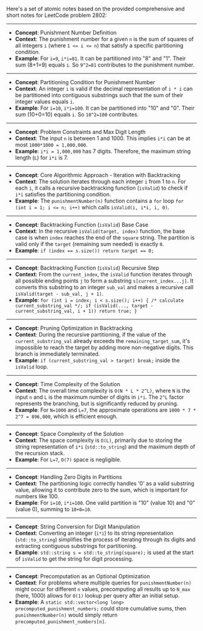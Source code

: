 Here's a set of atomic notes based on the provided comprehensive and short notes for LeetCode problem 2802:

---

- **Concept**: Punishment Number Definition
- **Context**: The punishment number for a given `n` is the sum of squares of all integers `i` (where `1 <= i <= n`) that satisfy a specific partitioning condition.
- **Example**: For `i=9`, `i*i=81`. It can be partitioned into "8" and "1". Their sum (8+1=9) equals `i`. So `9^2=81` contributes to the punishment number.

---

- **Concept**: Partitioning Condition for Punishment Number
- **Context**: An integer `i` is valid if the decimal representation of `i * i` can be partitioned into contiguous substrings such that the sum of their integer values equals `i`.
- **Example**: For `i=10`, `i*i=100`. It can be partitioned into "10" and "0". Their sum (10+0=10) equals `i`. So `10^2=100` contributes.

---

- **Concept**: Problem Constraints and Max Digit Length
- **Context**: The input `n` is between 1 and 1000. This implies `i*i` can be at most `1000*1000 = 1,000,000`.
- **Example**: `i*i = 1,000,000` has 7 digits. Therefore, the maximum string length (`L`) for `i*i` is 7.

---

- **Concept**: Core Algorithmic Approach - Iteration with Backtracking
- **Context**: The solution iterates through each integer `i` from 1 to `n`. For each `i`, it calls a recursive backtracking function (`isValid`) to check if `i*i` satisfies the partitioning condition.
- **Example**: The `punishmentNumber(n)` function contains a `for` loop `for (int i = 1; i <= n; i++)` which calls `isValid(i, i*i, i, 0)`.

---

- **Concept**: Backtracking Function (`isValid`) Base Case
- **Context**: In the recursive `isValid(target, index)` function, the base case is when `index` reaches the end of the `square` string. The partition is valid only if the `target` (remaining sum needed) is exactly `0`.
- **Example**: `if (index == s.size()) return target == 0;`

---

- **Concept**: Backtracking Function (`isValid`) Recursive Step
- **Context**: From the `current_index`, the `isValid` function iterates through all possible ending points `j` to form a substring `s[current_index...j]`. It converts this substring to an integer `sub_val` and makes a recursive call `isValid(target - sub_val, j + 1)`.
- **Example**: `for (int i = index; i < s.size(); i++) { /* calculate current_substring_val */; if (isValid(..., target - current_substring_val, i + 1)) return true; }`

---

- **Concept**: Pruning Optimization in Backtracking
- **Context**: During the recursive partitioning, if the value of the `current_substring_val` already exceeds the `remaining_target_sum`, it's impossible to reach the target by adding more non-negative digits. This branch is immediately terminated.
- **Example**: `if (current_substring_val > target) break;` inside the `isValid` loop.

---

- **Concept**: Time Complexity of the Solution
- **Context**: The overall time complexity is `O(N * L * 2^L)`, where `N` is the input `n` and `L` is the maximum number of digits in `i*i`. The `2^L` factor represents the branching, but is significantly reduced by pruning.
- **Example**: For `N=1000` and `L=7`, the approximate operations are `1000 * 7 * 2^7 = 896,000`, which is efficient enough.

---

- **Concept**: Space Complexity of the Solution
- **Context**: The space complexity is `O(L)`, primarily due to storing the string representation of `i*i` (`std::to_string`) and the maximum depth of the recursion stack.
- **Example**: For `L=7`, `O(7)` space is negligible.

---

- **Concept**: Handling Zero Digits in Partitions
- **Context**: The partitioning logic correctly handles '0' as a valid substring value, allowing it to contribute zero to the sum, which is important for numbers like 100.
- **Example**: For `i=10`, `i*i=100`. One valid partition is "10" (value 10) and "0" (value 0), summing to `10+0=10`.

---

- **Concept**: String Conversion for Digit Manipulation
- **Context**: Converting an integer (`i*i`) to its string representation (`std::to_string`) simplifies the process of iterating through its digits and extracting contiguous substrings for partitioning.
- **Example**: `std::string s = std::to_string(square);` is used at the start of `isValid` to get the string for digit processing.

---

- **Concept**: Precomputation as an Optional Optimization
- **Context**: For problems where multiple queries for `punishmentNumber(n)` might occur for different `n` values, precomputing all results up to `N_max` (here, 1000) allows for `O(1)` lookup per query after an initial setup.
- **Example**: A `static std::vector<long long> precomputed_punishment_numbers;` could store cumulative sums, then `punishmentNumber(n)` would simply return `precomputed_punishment_numbers[n]`.